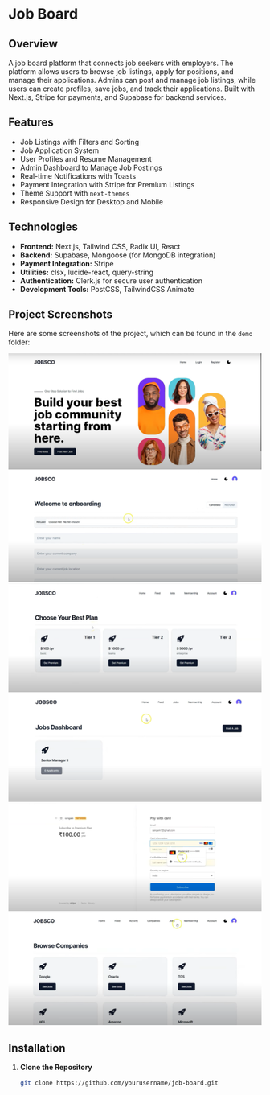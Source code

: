 # Job Board


## Overview

A job board platform that connects job seekers with employers. The platform allows users to browse job listings, apply for positions, and manage their applications. Admins can post and manage job listings, while users can create profiles, save jobs, and track their applications. Built with Next.js, Stripe for payments, and Supabase for backend services.

## Features

- Job Listings with Filters and Sorting
- Job Application System
- User Profiles and Resume Management
- Admin Dashboard to Manage Job Postings
- Real-time Notifications with Toasts
- Payment Integration with Stripe for Premium Listings
- Theme Support with `next-themes`
- Responsive Design for Desktop and Mobile

## Technologies

- **Frontend:** Next.js, Tailwind CSS, Radix UI, React
- **Backend:** Supabase, Mongoose (for MongoDB integration)
- **Payment Integration:** Stripe
- **Utilities:** clsx, lucide-react, query-string
- **Authentication:** Clerk.js for secure user authentication
- **Development Tools:** PostCSS, TailwindCSS Animate

## Project Screenshots

Here are some screenshots of the project, which can be found in the `demo` folder:

![Screenshot 1](demo/1.png)
![Screenshot 2](demo/2.png)
![Screenshot 3](demo/3.png)
![Screenshot 4](demo/4.png)
![Screenshot 5](demo/5.png)
![Screenshot 6](demo/6.png)

## Installation

1. **Clone the Repository**

   ```bash
   git clone https://github.com/yourusername/job-board.git
